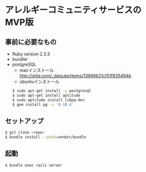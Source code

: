 # アレルギーコミュニティサービスのMVP版

## 事前に必要なもの

* Ruby version
2.3.3
* bundler
* postgreSQL
  * macインストール http://qiita.com/_daisuke/items/13996621cf51f835494b
  * ubuntuインストール
  ``` bash
  $ sudo apt-get install -y postgresql
  $ sudo apt-get install aptitude
  $ sudo aptitude install libpq-dev
  $ gem install pg -v '0.18.4'
  ```

## セットアップ

```bash
$ git clone <repo>
$ bundle install --path=vendor/bundle
```

## 起動

```bash
$ bundle exec rails server

